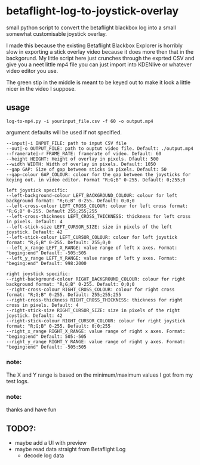 # betaflight-log-to-joystick-overlay
small python script to convert the betaflight blackbox log into a small somewhat customisable joystick overlay.

I made this because the existing Betaflight Blackbox Explorer is horribly slow in exporting a stick overlay video because it does more then that in the backgorund. My little script here just crunches through the exprted CSV and give you a neet little mp4 file you can just import into KDENlive or whatever video editor you use.

The green stip in the middle is meant to be keyed out to make it look a little nicer in the video I suppose.


## usage

```
log-to-mp4.py -i yourinput_file.csv -f 60 -o output.mp4
```

argument defaults will be used if not specified.
```
--input|-i INPUT_FILE: path to input CSV file                    
--out|-o OUTPUT_FILE: path to ouptut video file. Default: ./output.mp4
--framerate|-r FRAME_RATE: framerate of video. Default: 60
--height HEIGHT: Height of overlay in pixels. Dfault: 500
--width WIDTH: Width of overlay in pixels. Default: 1050
--gap GAP: Size of gap between sticks in pixels. Default: 50
--gap-colour GAP_COLOUR: colour for the gap between the joysticks for keying out. in video editor. Format "R;G;B" 0-255. Default: 0;255;0

left joystick specific: 
--left-background-colour LEFT_BACKGROUND_COLOUR: colour for left background format: "R;G;B" 0-255. Default: 0;0;0
--left-cross-colour LEFT_CROSS_COLOUR: colour for left cross format: "R;G;B" 0-255. Default 255;255;255
--left-cross-thickness LEFT_CROSS_THICKNESS: thickness for left cross in pixels. Default: 4
--left-stick-size LEFT_CURSOR_SIZE: size in pixels of the left joystick. Default: 42
--left-stick-colour LEFT_CURSOR_COLOUR: colour for left joystick format: "R;G;B" 0-255. Default: 255;0;0
--left_x_range LEFT_X_RANGE: value range of left x axes. Format: "beging:end" Default: -505:505
--left_y_range LEFT_Y_RANGE: value range of left y axes. Format: "beging:end" Default: 998:2000

right joystick specific:
--right-background-colour RIGHT_BACKGROUND_COLOUR: colour for right background format: "R;G;B" 0-255. Default: 0;0;0
--right-cross-colour RIGHT_CROSS_COLOUR: colour for right cross format: "R;G;B" 0-255. Default: 255;255;255
--right-cross-thickness RIGHT_CROSS_THICKNESS: thickness for right cross in pixels. Default: 4
--right-stick-size RIGHT_CURSOR_SIZE: size in pixels of the right joystick. Default: 42
--right-stick-colour RIGHT_CURSOR_COLOUR: colour for right joystick format: "R;G;B" 0-255. Default: 0;0;255
--right_x_range RIGHT_X_RANGE: value range of right x axes. Format: "beging:end" Default: 505:-505
--right_y_range RIGHT_Y_RANGE: value range of right y axes. Format: "beging:end" Default: -505:505
```
### note:
The X and Y range is based on the minimum/maximum values I got from my test logs.


### note:
thanks and have fun

## TODO?:
* maybe add a UI with preview
* maybe read data straight from Betaflight Log
  * decode log data
